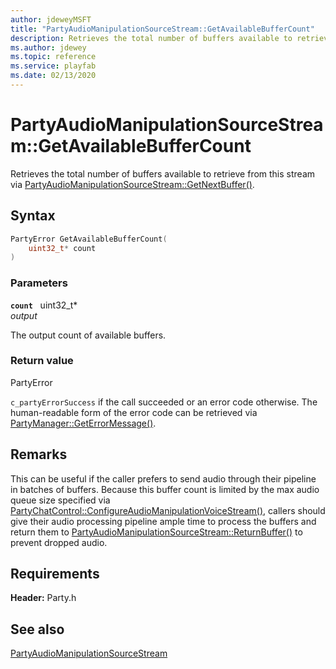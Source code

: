 ```yaml
---
author: jdeweyMSFT
title: "PartyAudioManipulationSourceStream::GetAvailableBufferCount"
description: Retrieves the total number of buffers available to retrieve from this stream via [PartyAudioManipulationSourceStream::GetNextBuffer()](partyaudiomanipulationsourcestream_getnextbuffer.md).
ms.author: jdewey
ms.topic: reference
ms.service: playfab
ms.date: 02/13/2020
---
```


# PartyAudioManipulationSourceStream::GetAvailableBufferCount  

Retrieves the total number of buffers available to retrieve from this stream via [PartyAudioManipulationSourceStream::GetNextBuffer()](partyaudiomanipulationsourcestream_getnextbuffer.md).  

## Syntax  
  
```cpp
PartyError GetAvailableBufferCount(  
    uint32_t* count  
)  
```  
  
### Parameters  
  
**`count`** &nbsp; uint32_t*  
*output*  
  
The output count of available buffers.  
  
  
### Return value  
PartyError
  
```c_partyErrorSuccess``` if the call succeeded or an error code otherwise. The human-readable form of the error code can be retrieved via [PartyManager::GetErrorMessage()](../../PartyManager/methods/partymanager_geterrormessage.md).
  
## Remarks  
  
This can be useful if the caller prefers to send audio through their pipeline in batches of buffers. Because this buffer count is limited by the max audio queue size specified via [PartyChatControl::ConfigureAudioManipulationVoiceStream()](../../PartyChatControl/methods/partychatcontrol_configureaudiomanipulationvoicestream.md), callers should give their audio processing pipeline ample time to process the buffers and return them to [PartyAudioManipulationSourceStream::ReturnBuffer()](partyaudiomanipulationsourcestream_returnbuffer.md) to prevent dropped audio.
  
## Requirements  
  
**Header:** Party.h
  
## See also  
[PartyAudioManipulationSourceStream](../partyaudiomanipulationsourcestream.md)  

  
  
